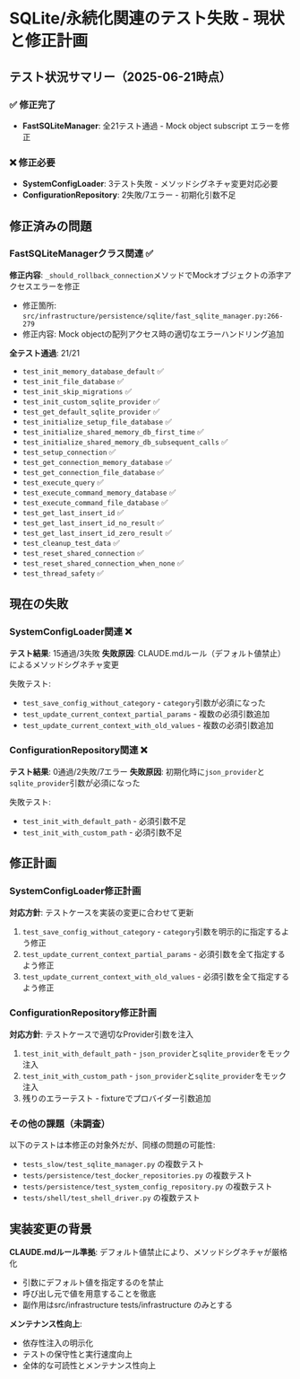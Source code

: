# SQLite/永続化関連のテスト失敗 - 現状と修正計画

## テスト状況サマリー（2025-06-21時点）

### ✅ 修正完了
- **FastSQLiteManager**: 全21テスト通過 - Mock object subscript エラーを修正

### ❌ 修正必要
- **SystemConfigLoader**: 3テスト失敗 - メソッドシグネチャ変更対応必要
- **ConfigurationRepository**: 2失敗/7エラー - 初期化引数不足

## 修正済みの問題

### FastSQLiteManagerクラス関連 ✅
**修正内容**: `_should_rollback_connection`メソッドでMockオブジェクトの添字アクセスエラーを修正
- 修正箇所: `src/infrastructure/persistence/sqlite/fast_sqlite_manager.py:266-279`
- 修正内容: Mock objectの配列アクセス時の適切なエラーハンドリング追加

**全テスト通過**: 21/21
- `test_init_memory_database_default` ✅
- `test_init_file_database` ✅
- `test_init_skip_migrations` ✅
- `test_init_custom_sqlite_provider` ✅
- `test_get_default_sqlite_provider` ✅
- `test_initialize_setup_file_database` ✅
- `test_initialize_shared_memory_db_first_time` ✅
- `test_initialize_shared_memory_db_subsequent_calls` ✅
- `test_setup_connection` ✅
- `test_get_connection_memory_database` ✅
- `test_get_connection_file_database` ✅
- `test_execute_query` ✅
- `test_execute_command_memory_database` ✅
- `test_execute_command_file_database` ✅
- `test_get_last_insert_id` ✅
- `test_get_last_insert_id_no_result` ✅
- `test_get_last_insert_id_zero_result` ✅
- `test_cleanup_test_data` ✅
- `test_reset_shared_connection` ✅
- `test_reset_shared_connection_when_none` ✅
- `test_thread_safety` ✅

## 現在の失敗

### SystemConfigLoader関連 ❌
**テスト結果**: 15通過/3失敗
**失敗原因**: CLAUDE.mdルール（デフォルト値禁止）によるメソッドシグネチャ変更

失敗テスト:
- `test_save_config_without_category` - `category`引数が必須になった
- `test_update_current_context_partial_params` - 複数の必須引数追加
- `test_update_current_context_with_old_values` - 複数の必須引数追加

### ConfigurationRepository関連 ❌
**テスト結果**: 0通過/2失敗/7エラー
**失敗原因**: 初期化時に`json_provider`と`sqlite_provider`引数が必須になった

失敗テスト:
- `test_init_with_default_path` - 必須引数不足
- `test_init_with_custom_path` - 必須引数不足

## 修正計画

### SystemConfigLoader修正計画
**対応方針**: テストケースを実装の変更に合わせて更新
1. `test_save_config_without_category` - `category`引数を明示的に指定するよう修正
2. `test_update_current_context_partial_params` - 必須引数を全て指定するよう修正
3. `test_update_current_context_with_old_values` - 必須引数を全て指定するよう修正

### ConfigurationRepository修正計画  
**対応方針**: テストケースで適切なProvider引数を注入
1. `test_init_with_default_path` - `json_provider`と`sqlite_provider`をモック注入
2. `test_init_with_custom_path` - `json_provider`と`sqlite_provider`をモック注入
3. 残りのエラーテスト - fixtureでプロバイダー引数追加

### その他の課題（未調査）
以下のテストは本修正の対象外だが、同様の問題の可能性:
- `tests_slow/test_sqlite_manager.py` の複数テスト
- `tests/persistence/test_docker_repositories.py` の複数テスト  
- `tests/persistence/test_system_config_repository.py` の複数テスト
- `tests/shell/test_shell_driver.py` の複数テスト

## 実装変更の背景

**CLAUDE.mdルール準拠**: デフォルト値禁止により、メソッドシグネチャが厳格化
- 引数にデフォルト値を指定するのを禁止
- 呼び出し元で値を用意することを徹底
- 副作用はsrc/infrastructure tests/infrastructure のみとする

**メンテナンス性向上**: 
- 依存性注入の明示化
- テストの保守性と実行速度向上
- 全体的な可読性とメンテナンス性向上